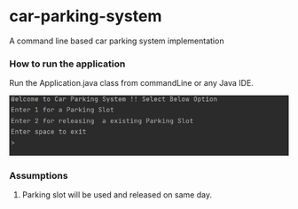 # car-parking-system

A command line based car parking system implementation 

### How to run the application

Run the Application.java class from commandLine or any Java IDE.

![img.png](img.png)

### Assumptions
1. Parking slot will be used and released on same day.
